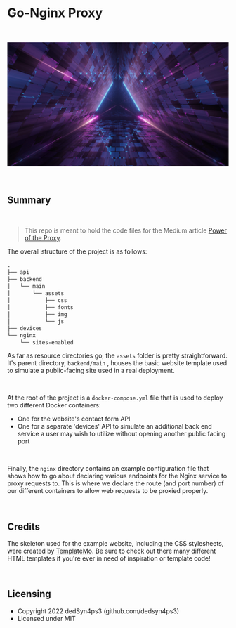 # Go-Nginx Proxy

<br>

![Banner](https://github.com/dedSyn4ps3/go-nginx-proxy/raw/main/backend/main/assets/img/geometric.jpeg "Banner") 

<br>

## Summary

<br>

> This repo is meant to hold the code files for the Medium article [Power of the Proxy](https://medium.com/@erutherford_nullreturn).

The overall structure of the project is as follows:

```
.
├── api
├── backend
│   └── main
│       └── assets
│           ├── css
│           ├── fonts
│           ├── img
│           └── js
├── devices
└── nginx
    └── sites-enabled

```

As far as resource directories go, the `assets` folder is pretty straightforward. It's parent directory, `backend/main` , houses the basic website template used to simulate a public-facing site used in a real deployment.

<br>

At the root of the project is a `docker-compose.yml` file that is used to deploy two different Docker containers:

- One for the website's contact form API
- One for a separate 'devices' API to simulate an additional back end service a user may wish to utilize without opening another public facing port

<br>

Finally, the `nginx` directory contains an example configuration file that shows how to go about declaring various endpoints for the Nginx service to proxy requests to. This is where we declare the route (and port number) of our different containers to allow web requests to be proxied properly.

<br>

## Credits
The skeleton used for the example website, including the CSS stylesheets, were created by [TemplateMo](https://templatemo.com/). Be sure to check out there many different HTML templates if you're ever in need of inspiration or template code!

<br>

## Licensing

- Copyright 2022 dedSyn4ps3 (github.com/dedsyn4ps3)
- Licensed under MIT